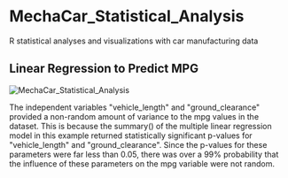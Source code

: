 # MechaCar_Statistical_Analysis
R statistical analyses and visualizations with car manufacturing data


## Linear Regression to Predict MPG

![MechaCar_Statistical_Analysis](https://github.com/willmino/MechaCar_Statistical_Analysis/tree/main/images)

The independent variables "vehicle_length" and "ground_clearance" provided a non-random amount of variance to the mpg values in the dataset.
This is because the summary() of the multiple linear regression model in this example returned statistically significant p-values for "vehicle_length" and "ground_clearance".
Since the p-values for these parameters were far less than 0.05, there was over a 99% probability that the influence of these parameters on the mpg variable were not random.

